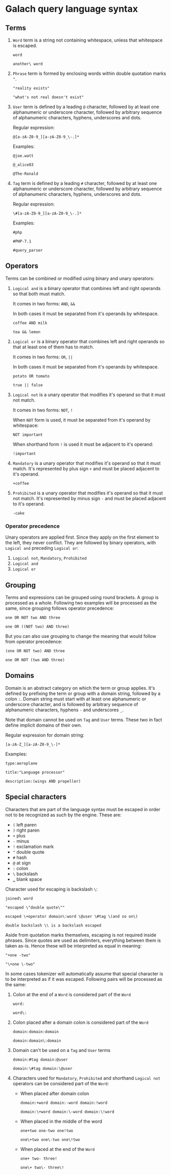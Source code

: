 # Galach query language syntax

## Terms

1. `Word` term is a string not containing whitespace, unless that whitespace is escaped.

    ```
    word
    ```
    ```
    another\ word
    ```

2. `Phrase` term is formed by enclosing words within double quotation marks `"`.

    ```
    "reality exists"
    ```
    ```
    "what's not real doesn't exist"
    ```

3. `User` term is defined by a leading `@` character, followed by at least one alphanumeric or
    underscore character, followed by arbitrary  sequence of alphanumeric characters, hyphens,
    underscores and dots.

    Regular expression:

    ```
    @[a-zA-Z0-9_][a-zA-Z0-9_\-.]*
    ```

    Examples:

    ```
    @joe.watt
    ```
    ```
    @_alice83
    ```
    ```
    @The-Ronald
    ```

4. `Tag` term is defined by a leading `#` character, followed by at least one alphanumeric or
    underscore character, followed by arbitrary sequence of alphanumeric characters, hyphens,
    underscores and dots.

    Regular expression:

    ```
    \#[a-zA-Z0-9_][a-zA-Z0-9_\-.]*
    ```

    Examples:

    ```
    #php
    ```
    ```
    #PHP-7.1
    ```
    ```
    #query_parser
    ```

## Operators

Terms can be combined or modified using binary and unary operators:

1. `Logical and` is a binary operator that combines left and right operands so that both must
    match.

    It comes in two forms: `AND`, `&&`

    In both cases it must be separated from it's operands by whitespace.

    ```
    coffee AND milk
    ```
    ```
    tea && lemon
    ```

2. `Logical or` is a binary operator that combines left and right operands so that at least one of
    them has to match.

    It comes in two forms: `OR`, `||`

    In both cases it must be separated from it's operands by whitespace.

    ```
    potato OR tomato
    ```
    ```
    true || false
    ```

3. `Logical not` is a unary operator that modifies it's operand so that it must not match.

    It comes in two forms: `NOT`, `!`

    When `NOT` form is used, it must be separated from it's operand by whitespace:

    ```
    NOT important
    ```

    When shorthand form `!` is used it must be adjacent to it's operand:

    ```
    !important
    ```

4. `Mandatory` is a unary operator that modifies it's operand so that it must match.
    It's represented by plus sign `+` and must be placed adjacent to it's operand.

    ```
    +coffee
    ```

5. `Prohibited` is a unary operator that modifies it's operand so that it must not match.
    It's represented by minus sign `-` and must be placed adjacent to it's operand.

    ```
    -cake
    ```

### Operator precedence

Unary operators are applied first. Since they apply on the first element to the left, they never
conflict. They are followed by binary operators, with `Logical and` preceding `Logical or`:

1. `Logical not`, `Mandatory`, `Prohibited`
2. `Logical and`
3. `Logical or`

## Grouping

Terms and expressions can be grouped using round brackets. A group is processed as a whole.
Following two examples will be processed as the same, since grouping follows operator precedence:

```
one OR NOT two AND three
```
```
one OR ((NOT two) AND three)
```

But you can also use grouping to change the meaning that would follow from operator precedence:

```
(one OR NOT two) AND three
```
```
one OR NOT (two AND three)
```

## Domains

Domain is an abstract category on which the term or group applies. It's defined by prefixing the
term or group with a domain string, followed by a colon `:`. Domain string must start with at least
one alphanumeric or underscore character, and is followed by arbitrary sequence of alphanumeric
characters, hyphens `-` and underscores `_`.

Note that domain cannot be used on `Tag` and `User` terms. These two in fact define implicit domains
of their own.

Regular expression for domain string:

```
[a-zA-Z_][a-zA-Z0-9_\-]*
```

Examples:

```
type:aeroplane
```
```
title:"Language processor"
```
```
description:(wings AND propeller)
```

## Special characters

Characters that are part of the language syntax must be escaped in order not to be recognized as
such by the engine. These are:

- `(` left paren
- `)` right paren
- `+` plus
- `-` minus
- `!` exclamation mark
- `"` double quote
- `#` hash
- `@` at sign
- `:` colon
- `\` backslash
- `␣` blank space

Character used for escaping is backslash `\`:

```
joined\ word
```
```
"escaped \"double quote\""
```
```
escaped \+operator domain\:word \@user \#tag \(and so on\)
```
```
double backslash \\ is a backslash escaped
```

Aside from quotation marks themselves, escaping is not required inside phrases. Since quotes are
used as delimiters, everything between them is taken as-is. Hence these will be interpreted as equal
in meaning:

```
"+one -two"
```
```
"\+one \-two"
```

In some cases tokenizer will automatically assume that special character is to be interpreted as if
it was escaped. Following pairs will be processed as the same:

1. Colon at the end of a `Word` is considered part of the `Word`

   ```
   word:
   ```
   ```
   word\:
   ```

2. Colon placed after a domain colon is considered part of the `Word`

   ```
   domain:domain:domain
   ```
   ```
   domain:domain\:domain
   ```

3. Domain can't be used on a `Tag` and `User` terms

   ```
   domain:#tag domain:@user
   ```
   ```
   domain:\#tag domain:\@user
   ```

4. Characters used for `Mandatory`, `Prohibited` and shorthand `Logical not` operators can be
   considered part of the `Word`:

   - When placed after domain colon

      ```
      domain:+word domain:-word domain:!word
      ```
      ```
      domain:\+word domain:\-word domain:\!word
      ```

   - When placed in the middle of the word

      ```
      one+two one-two one!two
      ```
      ```
      one\+two one\-two one\!two
      ```

   - When placed at the end of the `Word`

      ```
      one+ two- three!
      ```
      ```
      one\+ two\- three\!
      ```

